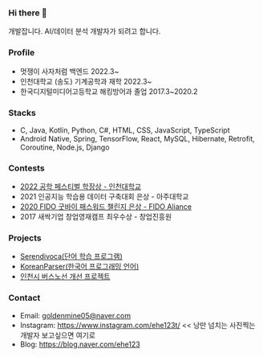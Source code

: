 ### Hi there 👋

개발잡니다. AI/데이터 분석 개발자가 되려고 합니다.

### Profile
  -  멋쟁이 사자처럼 백엔드 2022.3~
  -  인천대학교 (송도) 기계공학과 재학 2022.3~
  -  한국디지털미디어고등학교 해킹방어과 졸업 2017.3~2020.2

### Stacks
  -  C, Java, Kotlin, Python, C#, HTML, CSS, JavaScript, TypeScript
  -  Android Native, Spring, TensorFlow, React, MySQL, Hibernate, Retrofit, Coroutine, Node.js, Django

### Contests
  - <a href="https://github.com/GoldenMine0502/INUMinecraftLauncher">2022 공학 페스티벌 학장상 - 인천대학교</a>
  - 2021 인공지능 학습용 데이터 구축대회 은상 - 아주대학교
  - <a href="https://github.com/owjs3901/ProtectHome">2020 FIDO 굿바이 패스워드 챌린지 은상 - FIDO Aliance</a>
  - 2017 새싹기업 창업영재캠프 최우수상 - 창업진흥원

### Projects
  - <a href="https://github.com/GoldenMine0502/Serendivoca">Serendivoca(단어 학습 프로그램)</a>
  - <a href="https://github.com/GoldenMine0502/KoreanParser5">KoreanParser(한국어 프로그래밍 언어)</a>
  - <a href="https://github.com/GoldenMine0502/bus_improvement_backend">인천시 버스노선 개선 프로젝트</a>

### Contact
  - Email: goldenmine05@naver.com
  - Instagram: https://www.instagram.com/ehe123t/ << 낭만 넘치는 사진찍는 개발자 보고싶으면 여기로
  - Blog: https://blog.naver.com/ehe123

<!--
**GoldenMine0502/GoldenMine0502** is a ✨ _special_ ✨ repository because its `README.md` (this file) appears on your GitHub profile.

Here are some ideas to get you started:

- 🔭 I’m currently working on ...
- 🌱 I’m currently learning ...
- 👯 I’m looking to collaborate on ...
- 🤔 I’m looking for help with ...
- 💬 Ask me about ...
- 📫 How to reach me: ...
- 😄 Pronouns: ...
- ⚡ Fun fact: ...
-->
